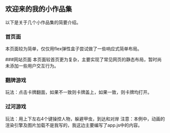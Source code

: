 ## 欢迎来的我的小作品集
以下是关于几个小作品集的简要介绍。

### 首页面

本页面较为简单，仅仅用flex弹性盒子尝试做了一些响应式简单布局。

###网站页面
本页面较首页更为复杂，主要实现了常见网页的静态布局，暂时尚未添加一些用户交互行为。

### 翻牌游戏
玩法：点击卡牌翻面，如果不一致则卡牌盖上，如果一致，则卡牌均打开。


### 过河游戏
玩法：用上下左右4个键操控人物，躲避甲虫，到达和对岸
注意：本例中，动画的渲染引擎及图片加载不是我写的，我这边主要编写了app.js中的内容。